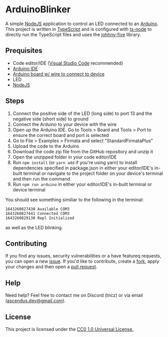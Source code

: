 # ArduinoBlinker
A simple [NodeJS](https://nodejs.org/) application to control an LED connected to an [Arduino](https://www.arduino.cc/en).
This project is written in [TypeScript](https://typescriptlang.org/) and is configured with [ts-node](https://typestrong.org/ts-node/) to directly run the TypeScript files and uses the [johhny-five](http://johnny-five.io/) library.

## Prequisites
* Code editor/IDE ([Visual Studio Code](https://code.visualstudio.com/) recommended)
* [Arduino IDE](https://www.arduino.cc/en/software/)
* [Arduino board w/ wire to connect to device](https://www.arduino.cc/en/main/products)
* LED
* [NodeJS](https://nodejs.org)

## Steps
1) Connect the positive side of the LED (long side) to port 13 and the negative side (short side) to ground
2) Connect the Arduino to your device with the wire
3) Open up the Arduino IDE. Go to Tools > Board and Tools > Port to ensure the correct board and port is selected
4) Go to File > Examples > Firmata and select "StandardFirmataPlus"
5) Upload the code to the Arduino
6) Download the code zip file from the GitHub repository and unzip it
7) Open the unzipped folder in your code editor/IDE
8) Run `npm install` (or `yarn add` if you're using yarn) to install dependencies specified in package.json in either your editor/IDE's in-built terminal or navigate to the project folder on your device's terminal and then run the command
9) Run `npm run arduino` in either your editor/IDE's in-built terminal or device terminal

You should see something similiar to the following in the terminal:
```
1643260827430 Available COM3  
1643260827441 Connected COM3  
1643260829130 Repl Initialized  
``` 
as well as the LED blinking.

## Contributing
If you find any issues, security vulnerabilities or a have featureq requests, you can open a new [issue](https://github.com/r1zyn/ArduinoBlinker/issues/new/choose).
If you'd like to contribute, create a [fork](https://github.com/Ascendus/ArduinoBlinker/fork), apply your changes and then open a [pull request](https://github.com/r1zyn/ArduinoBlinker/compare).

## Help
Need help? Feel free to contact me on Discord (tncz) or via email (ascendus.dev@gmail.com).

## License
This project is licensed under the [CC0 1.0 Universal License.](LICENSE)
